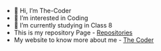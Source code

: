 - 👋 Hi, I’m The-Coder
- 👀 I’m interested in Coding
- 🌱 I’m currently studying in Class 8
- This is my repository Page - [Repositories](https://github.com/thecoder1234-ssvbhilai?tab=repositories)
- My website to know more about me - <a href="https://twebcoder.vercel.app/" target="_blank">The Coder</a>

<!---
thecoder1234-ssvbhilai/thecoder1234-ssvbhilai is a ✨ special ✨ repository because its `README.md` (this file) appears on your GitHub profile.
You can click the Preview link to take a look at your changes.
--->
